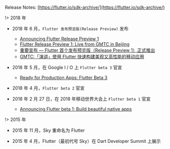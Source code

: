 Release Notes: [https://flutter.io/sdk-archive/](https://flutter.io/sdk-archive/)

!> 2018 年

* 2018 年 6 月，`Flutter 发布预览版(Release Preview)` 发布  
  - [Announcing Flutter Release Preview 1](https://medium.com/flutter-io/flutter-release-preview-1-943a9b6ee65a)    
  - [Flutter Release Preview 1: Live from GMTC in Beijing](https://developers.googleblog.com/2018/06/flutter-release-preview-1-live-from.html)  
  - [重要宣布 — Flutter 首个发布预览版（Release Preview 1）正式推出](https://zhuanlan.zhihu.com/p/38322850)  
  - [GMTC:「演讲」使用 Flutter 快速构建美观又高性能的移动应用](https://zhuanlan.zhihu.com/p/39737086)

* 2018 年 5 月，在 Google I / O 上 `Flutter beta 3` 官宣  
  - [Ready for Production Apps: Flutter Beta 3](https://developers.googleblog.com/2018/05/ready-for-production-apps-flutter-beta-3.html)

* 2018 年 4 月，`Flutter beta 2` 官宣

* 2018 年 2 月 27 日，在 2018 年移动世界大会上 `Flutter beta 1` 官宣  
  - [Announcing Flutter beta 1: Build beautiful native apps](https://developers.googleblog.com/2018/02/announcing-flutter-beta-1.html)

!> 2015 年

* 2015 年 11 月，Sky 重命名为 Flutter

* 2015 年 4 月，Flutter（最初代号 Sky）在 Dart Developer Summit 上展示